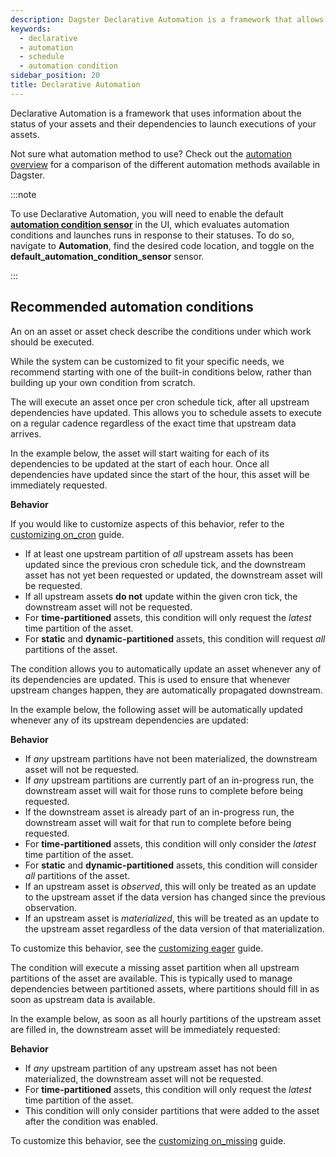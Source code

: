 ```yaml
---
description: Dagster Declarative Automation is a framework that allows you to access information about events that impact the status of your assets, and the dependencies between them.
keywords:
  - declarative
  - automation
  - schedule
  - automation condition
sidebar_position: 20
title: Declarative Automation
---
```


Declarative Automation is a framework that uses information about the status of your assets and their dependencies to launch executions of your assets.

Not sure what automation method to use? Check out the [automation overview](/guides/automate) for a comparison of the different automation methods available in Dagster.

:::note

To use Declarative Automation, you will need to enable the default **[automation condition sensor](automation-condition-sensors)** in the UI, which evaluates automation conditions and launches runs in response to their statuses. To do so, navigate to **Automation**, find the desired code location, and toggle on the **default_automation_condition_sensor** sensor.

:::

## Recommended automation conditions

An <PyObject section="assets" module="dagster" object="AutomationCondition" /> on an asset or asset check describe the conditions under which work should be executed.

While the system can be customized to fit your specific needs, we recommend starting with one of the built-in conditions below, rather than building up your own condition from scratch.

<Tabs>
  <TabItem value="on_cron" label="on_cron" default>

The <PyObject section="assets" module="dagster" object="AutomationCondition.on_cron" /> will execute an asset once per cron schedule tick, after all upstream dependencies have updated. This allows you to schedule assets to execute on a regular cadence regardless of the exact time that upstream data arrives.

In the example below, the asset will start waiting for each of its dependencies to be updated at the start of each hour. Once all dependencies have updated since the start of the hour, this asset will be immediately requested.

<CodeExample path="docs_snippets/docs_snippets/concepts/declarative_automation/on_cron/basic.py" title="src/<project_name>/defs/assets.py" />

**Behavior**

If you would like to customize aspects of this behavior, refer to the [customizing on_cron](/guides/automate/declarative-automation/customizing-automation-conditions/customizing-on-cron-condition) guide.

- If at least one upstream partition of _all_ upstream assets has been updated since the previous cron schedule tick, and the downstream asset has not yet been requested or updated, the downstream asset will be requested.
- If all upstream assets **do not** update within the given cron tick, the downstream asset will not be requested.
- For **time-partitioned** assets, this condition will only request the _latest_ time partition of the asset.
- For **static** and **dynamic-partitioned** assets, this condition will request _all_ partitions of the asset.

</TabItem>

<TabItem value="eager" label="eager">

The <PyObject section="assets" module="dagster" object="AutomationCondition.eager" /> condition allows you to automatically update an asset whenever any of its dependencies are updated. This is used to ensure that whenever upstream changes happen, they are automatically propagated downstream.

In the example below, the following asset will be automatically updated whenever any of its upstream dependencies are updated:

<CodeExample path="docs_snippets/docs_snippets/concepts/declarative_automation/eager/basic.py" title="src/<project_name>/defs/assets.py" />

**Behavior**

- If _any_ upstream partitions have not been materialized, the downstream asset will not be requested.
- If _any_ upstream partitions are currently part of an in-progress run, the downstream asset will wait for those runs to complete before being requested.
- If the downstream asset is already part of an in-progress run, the downstream asset will wait for that run to complete before being requested.
- For **time-partitioned** assets, this condition will only consider the _latest_ time partition of the asset.
- For **static** and **dynamic-partitioned** assets, this condition will consider _all_ partitions of the asset.
- If an upstream asset is _observed_, this will only be treated as an update to the upstream asset if the data version has changed since the previous observation.
- If an upstream asset is _materialized_, this will be treated as an update to the upstream asset regardless of the data version of that materialization.

To customize this behavior, see the [customizing eager](/guides/automate/declarative-automation/customizing-automation-conditions/customizing-eager-condition) guide.

</TabItem>

  <TabItem value="on_missing" label="on_missing">

The <PyObject section="assets" module="dagster" object="AutomationCondition.on_missing" /> condition will execute a missing asset partition when all upstream partitions of the asset are available. This is typically used to manage dependencies between partitioned assets, where partitions should fill in as soon as upstream data is available.

In the example below, as soon as all hourly partitions of the upstream asset are filled in, the downstream asset will be immediately requested:

<CodeExample path="docs_snippets/docs_snippets/concepts/declarative_automation/on_missing/basic.py" title="src/<project_name>/defs/assets.py" />

**Behavior**

- If _any_ upstream partition of any upstream asset has not been materialized, the downstream asset will not be requested.
- For **time-partitioned** assets, this condition will only request the _latest_ time partition of the asset.
- This condition will only consider partitions that were added to the asset after the condition was enabled.

To customize this behavior, see the [customizing on_missing](customizing-automation-conditions/customizing-on-missing-condition) guide.

</TabItem>

</Tabs>
